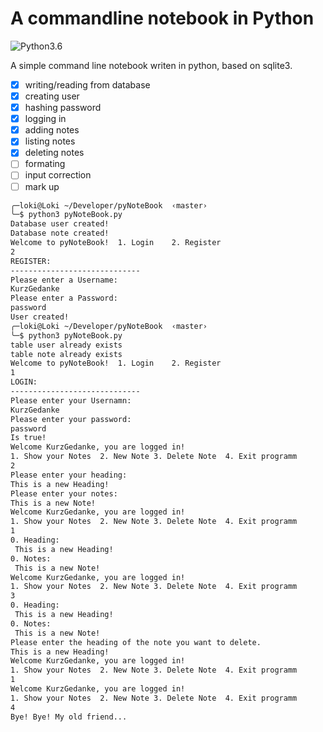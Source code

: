 # A commandline notebook in Python

![Python3.6](https://img.shields.io/badge/Python-3.6-blue.svg)

A simple command line notebook writen in python, based on sqlite3.

- [x] writing/reading from database
- [x] creating user
- [x] hashing password
- [x] logging in
- [x] adding notes
- [x] listing notes
- [x] deleting notes
- [ ] formating
- [ ] input correction
- [ ] mark up

```bash
╭─loki@Loki ~/Developer/pyNoteBook  ‹master›
╰─$ python3 pyNoteBook.py                                                   1 ↵
Database user created!
Database note created!
Welcome to pyNoteBook!  1. Login    2. Register
2
REGISTER:
-----------------------------
Please enter a Username:
KurzGedanke
Please enter a Password:
password
User created!
╭─loki@Loki ~/Developer/pyNoteBook  ‹master›
╰─$ python3 pyNoteBook.py                                                   1 ↵
table user already exists
table note already exists
Welcome to pyNoteBook!  1. Login    2. Register
1
LOGIN:
-----------------------------
Please enter your Usernamn:
KurzGedanke
Please enter your password:
password
Is true!
Welcome KurzGedanke, you are logged in!
1. Show your Notes  2. New Note 3. Delete Note  4. Exit programm
2
Please enter your heading:
This is a new Heading!
Please enter your notes:
This is a new Note!
Welcome KurzGedanke, you are logged in!
1. Show your Notes  2. New Note 3. Delete Note  4. Exit programm
1
0. Heading:
 This is a new Heading!
0. Notes:
 This is a new Note!
Welcome KurzGedanke, you are logged in!
1. Show your Notes  2. New Note 3. Delete Note  4. Exit programm
3
0. Heading:
 This is a new Heading!
0. Notes:
 This is a new Note!
Please enter the heading of the note you want to delete.
This is a new Heading!
Welcome KurzGedanke, you are logged in!
1. Show your Notes  2. New Note 3. Delete Note  4. Exit programm
1
Welcome KurzGedanke, you are logged in!
1. Show your Notes  2. New Note 3. Delete Note  4. Exit programm
4
Bye! Bye! My old friend...
```

